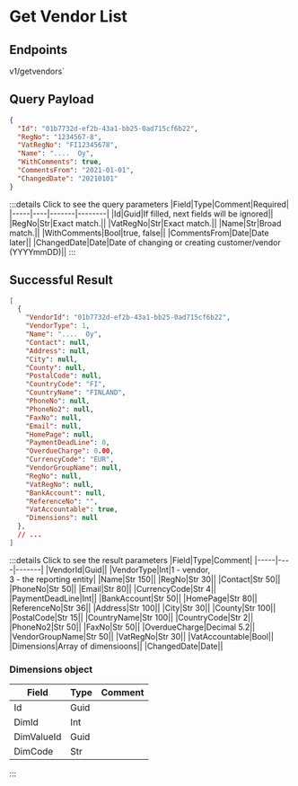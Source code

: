 # Get Vendor List

## Endpoints

<!--@include: @/dist/md/api_url.md-->v1/getvendors`

## Query Payload
```json
{
  "Id": "01b7732d-ef2b-43a1-bb25-0ad715cf6b22",
  "RegNo": "1234567-8",
  "VatRegNo": "FI12345678",
  "Name": "....  Oy",
  "WithComments": true,
  "CommentsFrom": "2021-01-01",
  "ChangedDate": "20210101"
}
```
:::details Click to see the query parameters
|Field|Type|Comment|Required|
|-----|----|-------|--------|
|Id|Guid|If filled, next fields will be ignored||
|RegNo|Str|Exact match.||
|VatRegNo|Str|Exact match.||
|Name|Str|Broad match.||
|WithComments|Bool|true, false||
|CommentsFrom|Date|Date later||
|ChangedDate|Date|Date of changing or creating customer/vendor (YYYYmmDD)||
:::

## Successful Result
```json
[
  {
    "VendorId": "01b7732d-ef2b-43a1-bb25-0ad715cf6b22",
    "VendorType": 1,
    "Name": "....  Oy",
    "Contact": null,
    "Address": null,
    "City": null,
    "County": null,
    "PostalCode": null,
    "CountryCode": "FI",
    "CountryName": "FINLAND",
    "PhoneNo": null,
    "PhoneNo2": null,
    "FaxNo": null,
    "Email": null,
    "HomePage": null,
    "PaymentDeadLine": 0,
    "OverdueCharge": 0.00,
    "CurrencyCode": "EUR",
    "VendorGroupName": null,
    "RegNo": null,
    "VatRegNo": null,
    "BankAccount": null,
    "ReferenceNo": "",
    "VatAccountable": true,
    "Dimensions": null
  },
  // ...
]
```
:::details Click to see the result parameters
|Field|Type|Comment|
|-----|----|-------|
|VendorId|Guid||
|VendorType|Int|1 - vendor, <br>3 - the reporting entity|
|Name|Str 150||
|RegNo|Str 30||
|Contact|Str 50||
|PhoneNo|Str 50||
|Email|Str 80||
|CurrencyCode|Str 4||
|PaymentDeadLine|Int||
|BankAccount|Str 50||
|HomePage|Str 80||
|ReferenceNo|Str 36||
|Address|Str 100||
|City|Str 30||
|County|Str 100||
|PostalCode|Str 15||
|CountryName|Str 100||
|CountryCode|Str 2||
|PhoneNo2|Str 50||
|FaxNo|Str 50||
|OverdueCharge|Decimal 5.2||
|VendorGroupName|Str 50||
|VatRegNo|Str 30||
|VatAccountable|Bool||
|Dimensions|Array of dimensioons||
|ChangedDate|Date||

### Dimensions object

|Field|Type|Comment|
|-----|----|-------|
|Id|Guid||
|DimId|Int||
|DimValueId|Guid||
|DimCode|Str||
:::